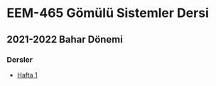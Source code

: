 # EEM-465 Gömülü Sistemler Dersi

## 2021-2022 Bahar Dönemi
### Dersler

- [Hafta 1](./dersler/ders01.md)   
  
